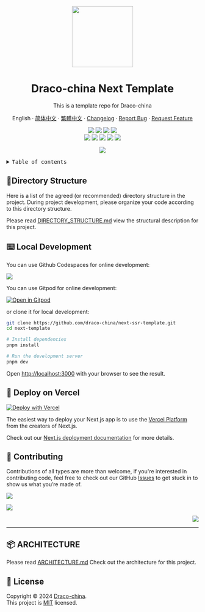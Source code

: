 <a name="readme-top"></a>

<div align="center">

<img width="160" src="https://avatars.githubusercontent.com/u/22271474?v=4">

<h1>Draco-china Next Template</h1>

This is a template repo for Draco-china

English
·
[简体中文](./README.zh-CN.md)
·
[繁體中文](./README.zh-TW.md)
·
[Changelog](./CHANGELOG.md)
·
[Report Bug][issues-link]
·
[Request Feature][issues-link]

<!-- SHIELD GROUP -->

[![][github-release-shield]][github-release-link]
[![][github-releasedate-shield]][github-releasedate-link]
[![][github-action-test-shield]][github-action-test-link]
[![][github-action-release-shield]][github-action-release-link]<br/>
[![][github-contributors-shield]][github-contributors-link]
[![][github-forks-shield]][github-forks-link]
[![][github-stars-shield]][github-stars-link]
[![][github-issues-shield]][github-issues-link]
[![][github-license-shield]][github-license-link]

![](https://urlscan.io/liveshot/?width=1920&height=1080&url=https://next-ssr-template.vercel.app/en-US)

</div>

<details>
<summary><kbd>Table of contents</kbd></summary>

#### TOC

- [🌲Directory Structure](#directory-structure)
- [⌨️ Local Development](#️-local-development)
- [🚀 Deploy on Vercel](#-deploy-on-vercel)
- [🤝 Contributing](#-contributing)
- [📦 ARCHITECTURE](#-architecture)
- [📝 License](#-license)

####

</details>

## 🌲Directory Structure

Here is a list of the agreed (or recommended) directory structure in the project. During project development, please organize your code according to this directory structure.

Please read [DIRECTORY_STRUCTURE.md](./DIRECTORY_STRUCTURE.md) view the structural description for this project.

## ⌨️ Local Development

You can use Github Codespaces for online development:

[![][codespaces-shield]][codespaces-link]

You can use Gitpod for online development:

[![Open in Gitpod](https://gitpod.io/button/open-in-gitpod.svg)][gitpod-link]

or clone it for local development:

```bash
git clone https://github.com/draco-china/next-ssr-template.git
cd next-template

# Install dependencies
pnpm install

# Run the development server
pnpm dev
```

Open <http://localhost:3000> with your browser to see the result.

## 🚀 Deploy on Vercel

[![Deploy with Vercel](https://vercel.com/button)](https://vercel.com/new/clone?repository-url=https%3A%2F%2Fgithub.com%2Fdraco-china%2Fnext-template)

The easiest way to deploy your Next.js app is to use the
[Vercel Platform](https://vercel.com/new?utm_medium=default-template&filter=next.js&utm_source=create-next-app&utm_campaign=create-next-app-readme)
from the creators of Next.js.

Check out our
[Next.js deployment documentation](https://nextjs.org/docs/deployment)
for more details.

## 🤝 Contributing

Contributions of all types are more than welcome,
if you're interested in contributing code, feel free to check out our GitHub
[Issues][github-issues-link] to get stuck in to show us what you’re made of.

[![][pr-welcome-shield]][pr-welcome-link]

[![][contributors-contrib]][contributors-url]

<div align="right">

[![][back-to-top]](#readme-top)

</div>

---

## 📦 ARCHITECTURE

Please read [ARCHITECTURE.md](./ARCHITECTURE.md) Check out the architecture for this project.

## 📝 License

Copyright © 2024 [Draco-china][profile-link]. <br />
This project is [MIT](./LICENSE) licensed.

<!-- LINK GROUP -->

[back-to-top]: https://img.shields.io/badge/-BACK_TO_TOP-151515?style=flat-square
[codespaces-link]: https://codespaces.new/draco-china/next-ssr-template
[codespaces-shield]: https://github.com/codespaces/badge.svg
[contributors-contrib]: https://contrib.rocks/image?repo=draco-china/next-ssr-template
[contributors-url]: https://github.com/draco-china/next-ssr-template/graphs/contributors
[github-action-release-link]: https://github.com/draco-china/next-ssr-template/actions/workflows/release.yml
[github-action-release-shield]: https://img.shields.io/github/actions/workflow/status/draco-china/next-ssr-template/release.yml?label=release&labelColor=black&logo=githubactions&logoColor=white&style=flat-square
[github-action-test-link]: https://github.com/draco-china/next-ssr-template/actions/workflows/test.yml
[github-action-test-shield]: https://img.shields.io/github/actions/workflow/status/draco-china/next-ssr-template/test.yml?label=test&labelColor=black&logo=githubactions&logoColor=white&style=flat-square
[github-contributors-link]: https://github.com/draco-china/next-ssr-template/graphs/contributors
[github-contributors-shield]: https://img.shields.io/github/contributors/draco-china/next-ssr-template?color=c4f042&labelColor=black&style=flat-square
[github-forks-link]: https://github.com/draco-china/next-ssr-template/network/members
[github-forks-shield]: https://img.shields.io/github/forks/draco-china/next-ssr-template?color=8ae8ff&labelColor=black&style=flat-square
[github-issues-link]: https://github.com/draco-china/next-ssr-template/issues
[github-issues-shield]: https://img.shields.io/github/issues/draco-china/next-ssr-template?color=ff80eb&labelColor=black&style=flat-square
[github-license-link]: https://github.com/draco-china/next-ssr-template/blob/master/LICENSE
[github-license-shield]: https://img.shields.io/github/license/draco-china/next-ssr-template?color=white&labelColor=black&style=flat-square
[github-release-link]: https://github.com/draco-china/next-ssr-template/releases
[github-release-shield]: https://img.shields.io/github/v/release/draco-china/next-ssr-template?style=flat-square&sort=semver&logo=github
[github-releasedate-link]: https://github.com/draco-china/next-ssr-template/releases
[github-releasedate-shield]: https://img.shields.io/github/release-date/draco-china/next-ssr-template?labelColor=black&style=flat-square
[github-stars-link]: https://github.com/draco-china/next-ssr-template/network/stargazers
[github-stars-shield]: https://img.shields.io/github/stars/draco-china/next-ssr-template?color=ffcb47&labelColor=black&style=flat-square
[gitpod-link]: https://gitpod.io/#https://github.com/draco-china/next-ssr-template
[issues-link]: https://github.com/draco-china/next-ssr-template/issues/new/choose
[pr-welcome-link]: https://github.com/draco-china/next-ssr-template/pulls
[pr-welcome-shield]: https://img.shields.io/badge/🤯_pr_welcome-%E2%86%92-ffcb47?labelColor=black&style=for-the-badge
[profile-link]: https://github.com/draco-china
